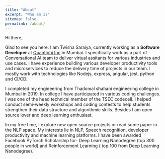 ```yaml
---
title: "About"
excerpt: "Who am I?"
sitemap: false
permalink: /about/
---
```


Hi there,

Glad to see you here. I am Twisha Saraiya, currently working as a **Software Developer** at [Quantiphi Inc](https://www.quantiphi.com/) in Mumbai. I specifically work as a part of Conversational AI team to deliver virtual assitants for various industries and use cases. I have experience building various developer productivity tools and microservices to reduce the delivery time of projects in our team. I mostly work with technologies like Nodejs, express, angular, jest, python and CI/CD.

I completed my engineering from Thadomal shahani engineering college in Mumbai in 2019. In college I have participated in various coding challenges. I was one of the head technical member of the TSEC codecell. I helped conduct semi-weekly workshops and coding contests to help students strengthen their data structure and algorithmic skills. Besides I am open source lover and deep learning enthusiast. 

In my free time, I explore new open source projects or read some paper in the NLP space. My interests lie in NLP, Speech recognition, developer productivity and machine learning platforms. I have been awarded Facebook PyTorch Scholarship for- Deep Learning Nanodegree (top 300 people in world) and
Reinforcement Learning ( top 100 from Deep Learning Nanodegree). 
